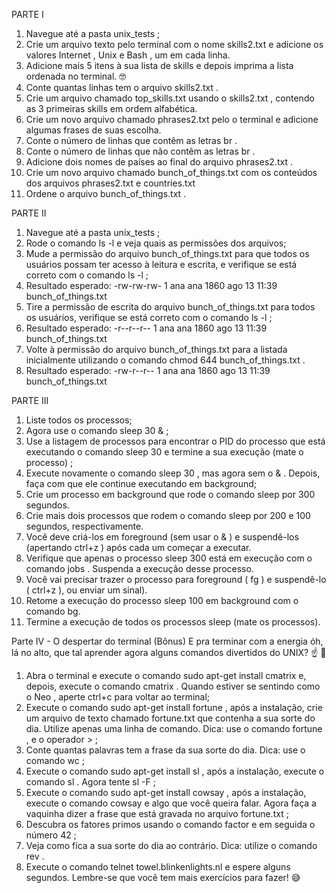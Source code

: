 PARTE I

1. Navegue até a pasta unix_tests ;
2. Crie um arquivo texto pelo terminal com o nome skills2.txt e adicione os valores Internet , Unix e Bash , um em cada linha.
3. Adicione mais 5 itens à sua lista de skills e depois imprima a lista ordenada no terminal. 🤓
4. Conte quantas linhas tem o arquivo skills2.txt .
5. Crie um arquivo chamado top_skills.txt usando o skills2.txt , contendo as 3 primeiras skills em ordem alfabética.
6. Crie um novo arquivo chamado phrases2.txt pelo o terminal e adicione algumas frases de suas escolha.
7. Conte o número de linhas que contêm as letras br .
8. Conte o número de linhas que não contêm as letras br .
9. Adicione dois nomes de países ao final do arquivo phrases2.txt .
10. Crie um novo arquivo chamado bunch_of_things.txt com os conteúdos dos arquivos phrases2.txt e countries.txt
11. Ordene o arquivo bunch_of_things.txt .

PARTE II
1. Navegue até a pasta unix_tests ;
2. Rode o comando ls -l e veja quais as permissões dos arquivos;
3. Mude a permissão do arquivo bunch_of_things.txt para que todos os usuários possam ter acesso à leitura e escrita, e verifique se está correto com o comando ls -l ;
4. Resultado esperado: -rw-rw-rw- 1 ana ana 1860 ago 13 11:39 bunch_of_things.txt
5. Tire a permissão de escrita do arquivo bunch_of_things.txt para todos os usuários, verifique se está correto com o comando ls -l ;
6. Resultado esperado: -r--r--r-- 1 ana ana 1860 ago 13 11:39 bunch_of_things.txt
7. Volte à permissão do arquivo bunch_of_things.txt para a listada inicialmente utilizando o comando chmod 644 bunch_of_things.txt .
8. Resultado esperado: -rw-r--r-- 1 ana ana 1860 ago 13 11:39 bunch_of_things.txt

PARTE III
1. Liste todos os processos;
2. Agora use o comando sleep 30 & ;
3. Use a listagem de processos para encontrar o PID do processo que está executando o comando sleep 30 e termine a sua execução (mate o processo) ;
4. Execute novamente o comando sleep 30 , mas agora sem o & . Depois, faça com que ele continue executando em background;
5. Crie um processo em background que rode o comando sleep por 300 segundos.
6. Crie mais dois processos que rodem o comando sleep por 200 e 100 segundos, respectivamente.
7. Você deve criá-los em foreground (sem usar o & ) e suspendê-los (apertando ctrl+z ) após cada um começar a executar.
8. Verifique que apenas o processo sleep 300 está em execução com o comando jobs . Suspenda a execução desse processo.
9. Você vai precisar trazer o processo para foreground ( fg ) e suspendê-lo ( ctrl+z ), ou enviar um sinal).
10. Retome a execução do processo sleep 100 em background com o comando bg.
11. Termine a execução de todos os processos sleep (mate os processos).

Parte IV - O despertar do terminal (Bônus)
E pra terminar com a energia óh, lá no alto, que tal aprender agora alguns comandos divertidos do UNIX? ☝ 🎊
1. Abra o terminal e execute o comando sudo apt-get install cmatrix e, depois, execute o comando cmatrix . Quando estiver se sentindo como o Neo , aperte ctrl+c para voltar ao terminal;
2. Execute o comando sudo apt-get install fortune , após a instalação, crie um arquivo de texto chamado fortune.txt que contenha a sua sorte do dia. Utilize apenas uma linha de comando. Dica: use o comando fortune , e o operador > ;
3. Conte quantas palavras tem a frase da sua sorte do dia. Dica: use o comando wc ;
4. Execute o comando sudo apt-get install sl , após a instalação, execute o comando sl . Agora tente sl -F ;
5. Execute o comando sudo apt-get install cowsay , após a instalação, execute o comando cowsay e algo que você queira falar. Agora faça a vaquinha dizer a frase que está gravada no arquivo fortune.txt ;
6. Descubra os fatores primos usando o comando factor e em seguida o número 42 ;
7. Veja como fica a sua sorte do dia ao contrário. Dica: utilize o comando rev .
8. Execute o comando telnet towel.blinkenlights.nl e espere alguns segundos. Lembre-se que você tem mais exercícios para fazer! 😅